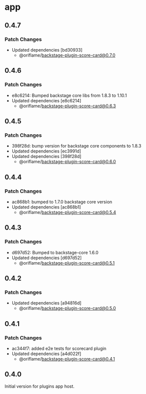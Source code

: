 # app

## 0.4.7

### Patch Changes

- Updated dependencies [bd30933]
  - @oriflame/backstage-plugin-score-card@0.7.0

## 0.4.6

### Patch Changes

- e8c6214: Bumped backstage core libs from 1.8.3 to 1.10.1
- Updated dependencies [e8c6214]
  - @oriflame/backstage-plugin-score-card@0.6.3

## 0.4.5

### Patch Changes

- 398f28d: bump version for backstage core components to 1.8.3
- Updated dependencies [ec3991d]
- Updated dependencies [398f28d]
  - @oriflame/backstage-plugin-score-card@0.6.0

## 0.4.4

### Patch Changes

- ac868b1: bumped to 1.7.0 backstage core version
- Updated dependencies [ac868b1]
  - @oriflame/backstage-plugin-score-card@0.5.4

## 0.4.3

### Patch Changes

- d697d52: Bumped to backstage-core 1.6.0
- Updated dependencies [d697d52]
  - @oriflame/backstage-plugin-score-card@0.5.1

## 0.4.2

### Patch Changes

- Updated dependencies [a94816d]
  - @oriflame/backstage-plugin-score-card@0.5.0

## 0.4.1

### Patch Changes

- ac344f7: added e2e tests for scorecard plugin
- Updated dependencies [a4d022f]
  - @oriflame/backstage-plugin-score-card@0.4.1

## 0.4.0

Initial version for plugins app host.
